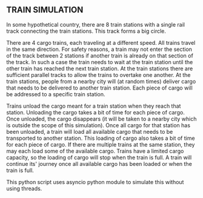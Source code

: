 TRAIN SIMULATION
---

In some hypothetical country, there are 8 train stations with a single rail track connecting the
train stations. This track forms a big circle.

There are 4 cargo trains, each traveling at a different speed. All trains travel in the same
direction. For safety reasons, a train may not enter the section of the track between 2 stations if
another train is already on that section of the track. In such a case the train needs to wait at the
train station until the other train has reached the next train station. At the train stations there
are sufficient parallel tracks to allow the trains to overtake one another.
At the train stations, people from a nearby city will (at random times) deliver cargo that needs
to be delivered to another train station. Each piece of cargo will be addressed to a specific train
station.

Trains unload the cargo meant for a train station when they reach that station. Unloading the
cargo takes a bit of time for each piece of cargo. Once unloaded, the cargo disappears (it will be
taken to a nearby city which is outside the scope of this simulation).
Once all cargo for that station has been unloaded, a train will load all available cargo that needs
to be transported to another station. This loading of cargo also takes a bit of time for each piece
of cargo. If there are multiple trains at the same station, they may each load some of the
available cargo. Trains have a limited cargo capacity, so the loading of cargo will stop when the
train is full. A train will continue its' journey once all available cargo has been loaded or when
the train is full.

This python script uses asyncio python module to simulate this without using threads.